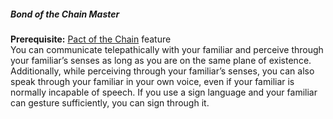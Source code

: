 ##### Bond of the Chain Master

**Prerequisite:**
[Pact of the Chain](#Pact_of_the_Chain_pact_of_the_chain) feature
\
You can communicate telepathically with your familiar and perceive through your familiar’s senses as long as you are on the same plane of existence.
Additionally, while perceiving through your familiar’s senses, you can also speak through your familiar in your own voice, even if your familiar is normally incapable of speech.
If you use a sign language and your familiar can gesture sufficiently, you can sign through it.
